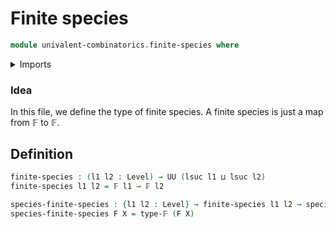 # Finite species

```agda
module univalent-combinatorics.finite-species where
```

<details><summary>Imports</summary>
```agda
open import univalent-combinatorics.finite-types
open import univalent-combinatorics.species
open import foundation.universe-levels
```
</details>

### Idea

In this file, we define the type of finite species. A finite
species is just a map from 𝔽 to 𝔽.

## Definition

```agda
finite-species : (l1 l2 : Level) → UU (lsuc l1 ⊔ lsuc l2)
finite-species l1 l2 = 𝔽 l1 → 𝔽 l2

species-finite-species : {l1 l2 : Level} → finite-species l1 l2 → species l1 l2
species-finite-species F X = type-𝔽 (F X)
```
